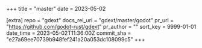 +++
title = "master"
date = 2023-05-02

[extra]
repo = "gdext"
docs_rel_url = "gdext/master/godot"
pr_url = "https://github.com/godot-rust/gdext"
pr_author = ""
sort_key = 9999-01-01
date_time = 2023-05-02T11:36:00Z
commit_sha = "e27a69ee70739b948fef241a20a053dc108099c5"
+++


